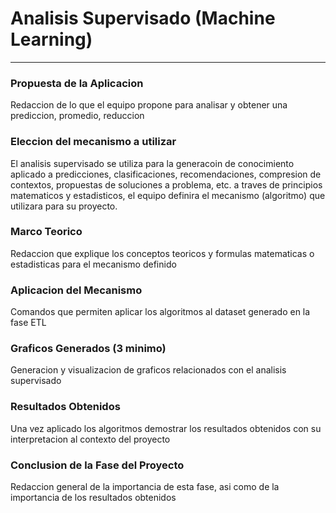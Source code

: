 # Analisis Supervisado (Machine Learning)

<HR>

### Propuesta de la Aplicacion
Redaccion de lo que el equipo propone para analisar y obtener una
prediccion, promedio, reduccion

### Eleccion del mecanismo a utilizar
El analisis supervisado se utiliza para la generacoin de conocimiento
aplicado a predicciones, clasificaciones, recomendaciones,
compresion de contextos, propuestas de soluciones a problema, etc. a
traves de principios matematicos y estadisticos, el equipo definira 
el mecanismo (algoritmo) que utilizara para su proyecto.

### Marco Teorico
Redaccion que explique los conceptos teoricos y formulas matematicas
o estadisticas para el mecanismo definido

### Aplicacion del Mecanismo
Comandos que permiten aplicar los algoritmos al dataset generado en
la fase ETL 

### Graficos Generados (3 minimo)
Generacion y visualizacion de graficos relacionados con el analisis
supervisado

### Resultados Obtenidos
Una vez aplicado los algoritmos demostrar los resultados obtenidos con
su interpretacion al contexto del proyecto 

### Conclusion de la Fase del Proyecto
Redaccion general de la importancia de esta fase, asi como de la
importancia de los resultados obtenidos